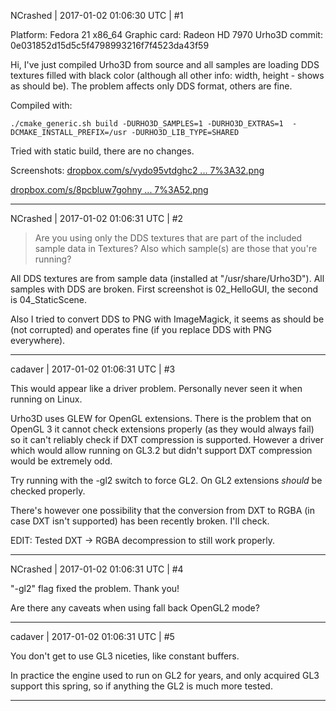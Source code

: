 NCrashed | 2017-01-02 01:06:30 UTC | #1

Platform: Fedora 21 x86_64 
Graphic card: Radeon HD 7970
Urho3D commit: 0e031852d15d5c5f4798993216f7f4523da43f59

Hi, I've just compiled Urho3D from source and all samples are loading DDS textures filled with black color (although all other info: width, height - shows as should be). The problem affects only DDS format, others are fine.

Compiled with:
```
./cmake_generic.sh build -DURHO3D_SAMPLES=1 -DURHO3D_EXTRAS=1  -DCMAKE_INSTALL_PREFIX=/usr -DURHO3D_LIB_TYPE=SHARED
```

Tried with static build, there are no changes.

Screenshots:
[dropbox.com/s/vydo95vtdghc2 ... 7%3A32.png](https://www.dropbox.com/s/vydo95vtdghc2fs/Screenshot%20from%202015-08-17%2014%3A17%3A32.png)

[dropbox.com/s/8pcbluw7gohny ... 7%3A52.png](https://www.dropbox.com/s/8pcbluw7gohny5i/Screenshot%20from%202015-08-17%2014%3A17%3A52.png)

-------------------------

NCrashed | 2017-01-02 01:06:31 UTC | #2

> Are you using only the DDS textures that are part of the included sample data in Textures? Also which sample(s) are those that you're running?

All DDS textures are from sample data (installed at "/usr/share/Urho3D"). All samples with DDS are broken. First screenshot is 02_HelloGUI, the second is 04_StaticScene. 

Also I tried to convert DDS to PNG with ImageMagick, it seems as should be (not corrupted) and operates fine (if you replace DDS with PNG everywhere).

-------------------------

cadaver | 2017-01-02 01:06:31 UTC | #3

This would appear like a driver problem. Personally never seen it when running on Linux.

Urho3D uses GLEW for OpenGL extensions. There is the problem that on OpenGL 3 it cannot check extensions properly (as they would always fail) so it can't reliably check if DXT compression is supported. However a driver which would allow running on GL3.2 but didn't support DXT compression would be extremely odd.

Try running with the -gl2 switch to force GL2. On GL2 extensions *should* be checked properly.

There's however one possibility that the conversion from DXT to RGBA (in case DXT isn't supported) has been recently broken. I'll check.

EDIT: Tested DXT -> RGBA decompression to still work properly.

-------------------------

NCrashed | 2017-01-02 01:06:31 UTC | #4

"-gl2" flag fixed the problem. Thank you!

Are there any caveats when using fall back OpenGL2 mode?

-------------------------

cadaver | 2017-01-02 01:06:31 UTC | #5

You don't get to use GL3 niceties, like constant buffers.

In practice the engine used to run on GL2 for years, and only acquired GL3 support this spring, so if anything the GL2 is much more tested.

-------------------------

